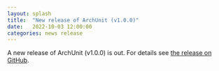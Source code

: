 ```yaml
---
layout: splash
title:  "New release of ArchUnit (v1.0.0)"
date:   2022-10-03 12:00:00
categories: news release
---
```


A new release of ArchUnit (v1.0.0) is out. For details see [the release on GitHub](https://github.com/TNG/ArchUnit/releases/tag/v1.0.0 "ArchUnit v1.0.0 on GitHub").
